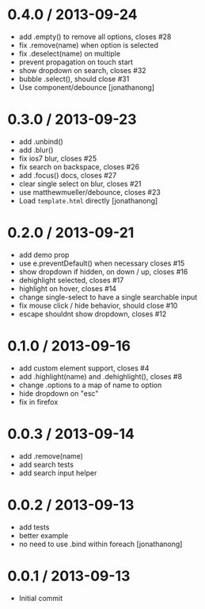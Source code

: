 
0.4.0 / 2013-09-24
==================

 * add .empty() to remove all options, closes #28
 * fix .remove(name) when option is selected
 * fix .deselect(name) on multiple
 * prevent propagation on touch start
 * show dropdown on search, closes #32
 * bubble .select(), should close #31
 * Use component/debounce [jonathanong]

0.3.0 / 2013-09-23
==================

 * add .unbind()
 * add .blur()
 * fix ios7 blur, closes #25
 * fix search on backspace, closes #26
 * add .focus() docs, closes #27
 * clear single select on blur, closes #21
 * use matthewmueller/debounce, closes #23
 * Load `template.html` directly [jonathanong]

0.2.0 / 2013-09-21
==================

 * add demo prop
 * use e.preventDefault() when necessary closes #15
 * show dropdown if hidden, on down / up, closes #16
 * dehighlight selected, closes #17
 * highlight on hover, closes #14
 * change single-select to have a single searchable input
 * fix mouse click / hide behavior, should close #10
 * escape shouldnt show dropdown, closes #12

0.1.0 / 2013-09-16
==================

 * add custom element support, closes #4
 * add .highlight(name) and .dehighlight(), closes #8
 * change .options to a map of name to option
 * hide dropdown on "esc"
 * fix in firefox

0.0.3 / 2013-09-14
==================

 * add .remove(name)
 * add search tests
 * add search input helper

0.0.2 / 2013-09-13
==================

 * add tests
 * better example
 * no need to use .bind within foreach [jonathanong]

0.0.1 / 2013-09-13
==================

 * Initial commit

